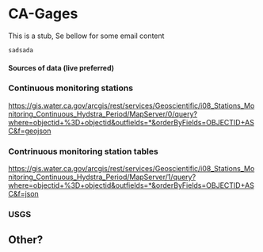 # CA-Gages
This is a stub, Se bellow for some email content

```{r}
sadsada

```

#### Sources of data (live preferred)

### Continuous monitoring stations
https://gis.water.ca.gov/arcgis/rest/services/Geoscientific/i08_Stations_Monitoring_Continuous_Hydstra_Period/MapServer/0/query?where=objectid+%3D+objectid&outfields=*&orderByFields=OBJECTID+ASC&f=geojson

### Contrinuous monitoring station tables
https://gis.water.ca.gov/arcgis/rest/services/Geoscientific/i08_Stations_Monitoring_Continuous_Hydstra_Period/MapServer/1/query?where=objectid+%3D+objectid&outfields=*&orderByFields=OBJECTID+ASC&f=json



### USGS



## Other?



